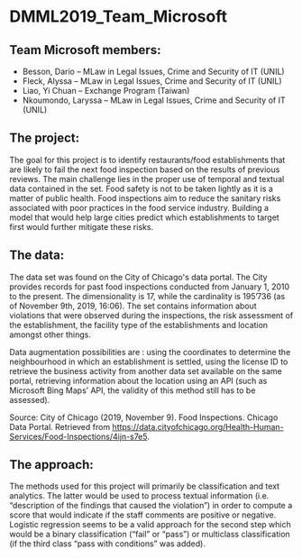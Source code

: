 # DMML2019_Team_Microsoft

## Team Microsoft members:

- Besson, Dario – MLaw in Legal Issues, Crime and Security of IT (UNIL)
- Fleck, Alyssa – MLaw in Legal Issues, Crime and Security of IT (UNIL)
- Liao, Yi Chuan – Exchange Program (Taiwan)
- Nkoumondo, Laryssa – MLaw in Legal Issues, Crime and Security of IT (UNIL)

## The project:

The goal for this project is to identify restaurants/food establishments that are likely to fail the next food inspection based on the results of previous reviews. The main challenge lies in the proper use of temporal and textual data contained in the set.
Food safety is not to be taken lightly as it is a matter of public health. Food inspections aim to reduce the sanitary risks associated with poor practices in the food service industry. Building a model that would help large cities predict which establishments to target first would further mitigate these risks.

## The data:

The data set was found on the City of Chicago's data portal. The City provides records for past food inspections conducted from January 1, 2010 to the present. The dimensionality is 17, while the cardinality is 195’736 (as of ‎November 9th, ‎2019, ‏‎16:06).
The set contains information about violations that were observed during the inspections, the risk assessment of the establishment, the facility type of the establishments and location amongst other things.

Data augmentation possibilities are : using the coordinates to determine the neighbourhood in which an establishment is settled, using the license ID to retrieve the business activity from another data set available on the same portal, retrieving information about the location using an API (such as Microsoft Bing Maps’ API, the validity of this method still has to be assessed).

Source: City of Chicago (2019, November 9). Food Inspections. Chicago Data Portal. Retrieved from https://data.cityofchicago.org/Health-Human-Services/Food-Inspections/4ijn-s7e5.

## The approach:

The methods used for this project will primarily be classification and text analytics. The latter would be used to process textual information (i.e. “description of the findings that caused the violation”) in order to compute a score that would indicate if the staff comments are positive or negative.
Logistic regression seems to be a valid approach for the second step which would be a binary classification (“fail” or “pass”) or multiclass classification (if the third class “pass with conditions” was added).
